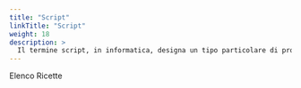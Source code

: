 ```yaml
---
title: "Script"
linkTitle: "Script"
weight: 18
description: >
  Il termine script, in informatica, designa un tipo particolare di programma, scritto in una particolare classe di linguaggi di programmazione, detti linguaggi di scripting. Una classe specifica di tali programmi sono i cosiddetti shell script, ossia script concepiti per essere eseguiti all'interno di una shell di un sistema operativo [Fonte](https://it.wikipedia.org/wiki/Script)
---
```


Elenco Ricette

